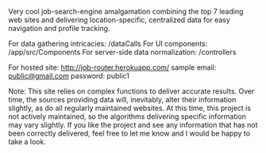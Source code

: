 
Very cool job-search-engine amalgamation combining the top 7 leading web sites and delivering location-specific, centralized data for easy navigation and profile tracking. 

For data gathering intricacies: /dataCalls
For UI components: /app/src/Components
For server-side data normalization: /controllers

For hosted site: http://job-router.herokuapp.com/
sample email: public@gmail.com
password: public1

Note: This site relies on complex functions to deliver accurate results. Over time, the sources providing data will, inevitably, alter their information slightly, as do all regularly maintained websites. At this time, this project is not actively maintained, so the algorithms delivering specific information may vary slightly. If you like the project and see any information that has not been correctly delivered, feel free to let me know and I would be happy to take a look.
